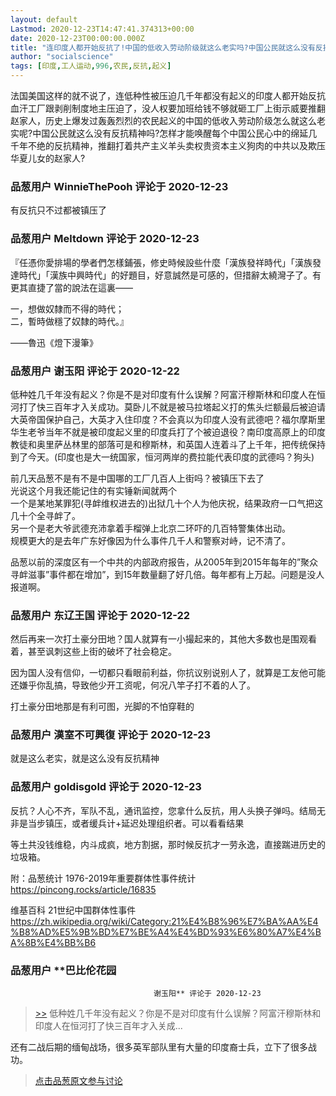 ```yaml
---
layout: default
Lastmod: 2020-12-23T14:47:41.374313+00:00
date: 2020-12-23T00:00:00.000Z
title: "连印度人都开始反抗了!中国的低收入劳动阶级就这么老实吗?中国公民就这么没有反抗精神吗?"
author: "socialscience"
tags: [印度,工人运动,996,农民,反抗,起义]
---
```


法国美国这样的就不说了，连低种性被压迫几千年都没有起义的印度人都开始反抗血汗工厂跟剥削制度地主压迫了，没人权要加班给钱不够就砸工厂上街示威要推翻赵家人，历史上爆发过轰轰烈烈的农民起义的中国的低收入劳动阶级怎么就这么老实呢?中国公民就这么没有反抗精神吗?怎样才能唤醒每个中国公民心中的绵延几千年不绝的反抗精神，推翻打着共产主义羊头卖权贵资本主义狗肉的中共以及欺压华夏儿女的赵家人?

            
### 品葱用户 **WinnieThePooh** 评论于 2020-12-23
        
有反抗只不过都被镇压了
        


            
### 品葱用户 **Meltdown** 评论于 2020-12-23
        
『任憑你愛排場的學者們怎樣鋪張，修史時候設些什麼「漢族發祥時代」「漢族發達時代」「漢族中興時代」的好題目，好意誠然是可感的，但措辭太繞灣子了。有更其直捷了當的說法在這裏——  
  
一，想做奴隸而不得的時代；  
二，暫時做穩了奴隸的時代。』  
  
——魯迅《燈下漫筆》
        


            
### 品葱用户 **谢玉阳** 评论于 2020-12-22
        
低种姓几千年没有起义？你是不是对印度有什么误解？阿富汗穆斯林和印度人在恒河打了快三百年才入关成功。莫卧儿不就是被马拉塔起义打的焦头烂额最后被迫请大英帝国保护自己，大英才入住印度？不会真以为印度人没有武德吧？福尔摩斯里华生老爷当年不就是被印度起义里的印度兵打了个被迫退役？南印度高原上的印度教徒和奥里萨丛林里的部落可是和穆斯林，和英国人连着斗了上千年，把传统保持到了今天。(印度也是大一统国家，恒河两岸的费拉能代表印度的武德吗？狗头)  
  
前几天品葱不是有不是中国哪的工厂几百人上街吗？被镇压下去了  
光说这个月我还能记住的有实锤新闻就两个  
一个是某地某罪犯(寻衅维权进去的)出狱几十个人为他庆祝，结果政府一口气把这几十个全寻衅了。  
另一个是老大爷武德充沛拿着手榴弹上北京二环吓的几百特警集体出动。  
规模更大的是去年广东好像因为什么事件几千人和警察对峙，记不清了。  
  
品葱以前的深度区有一个中共的内部政府报告，从2005年到2015年每年的”聚众寻衅滋事”事件都在增加”，到15年数量翻了好几倍。每年都有上万起。问题是没人报道啊。
        


            
### 品葱用户 **东辽王国** 评论于 2020-12-22
        
然后再来一次打土豪分田地？国人就算有一小撮起来的，其他大多数也是围观看着，甚至讽刺这些上街的破坏了社会稳定。  
  
因为国人没有信仰，一切都只看眼前利益，你抗议别说别人了，就算是工友他可能还嫌乎你乱搞，导致他少开工资呢，何况八竿子打不着的人了。  
  
打土豪分田地那是有利可图，光脚的不怕穿鞋的
        


            
### 品葱用户 **漢室不可興復** 评论于 2020-12-23
        
就是这么老实，就是这么没有反抗精神
        


            
### 品葱用户 **goldisgold** 评论于 2020-12-23
        
反抗？人心不齐，军队不乱，通讯监控，您拿什么反抗，用人头换子弹吗。结局无非是当步镇压，或者缓兵计+延迟处理组织者。可以看看结果  
  
等土共没钱维稳，内斗成疯，地方割据，那时候反抗才一劳永逸，直接踹进历史的垃圾箱。  
  
附：品葱统计 1976-2019年重要群体性事件统计  
https://pincong.rocks/article/16835  
  
维基百科 21世纪中国群体性事件  
https://zh.wikipedia.org/wiki/Category:21%E4%B8%96%E7%BA%AA%E4%B8%AD%E5%9B%BD%E7%BE%A4%E4%BD%93%E6%80%A7%E4%BA%8B%E4%BB%B6
        


            
### 品葱用户 **巴比伦花园				
									谢玉阳** 评论于 2020-12-23
        
> [\>>]( "/video/item_id-33808#") 低种姓几千年没有起义？你是不是对印度有什么误解？阿富汗穆斯林和印度人在恒河打了快三百年才入关成...

  
还有二战后期的缅甸战场，很多英军部队里有大量的印度裔士兵，立下了很多战功。
        






> [点击品葱原文参与讨论](https://pincong.rocks/video/3628)

